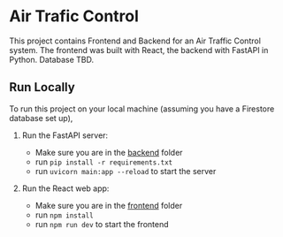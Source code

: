 # Air Trafic Control 
This project contains Frontend and Backend for an Air Traffic Control system. The frontend was built with React, the backend with FastAPI in Python. Database TBD.

## Run Locally
To run this project on your local machine (assuming you have a Firestore database set up),
1. Run the FastAPI server:
    - Make sure you are in the [backend](backend/) folder
    - run `pip install -r requirements.txt`
    - run `uvicorn main:app --reload` to start the server

2. Run the React web app:
    - Make sure you are in the [frontend](frontend/) folder
    - run `npm install`
    - run `npm run dev` to start the frontend
